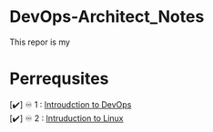 # DevOps-Architect_Notes
This repor is my 

# Perrequsites 
[✔️] ♾️ 1 :   <a href="#">Introudction to DevOps</a> <br> 
[✔️] ♾️ 2  :  <a href="#">Intruduction to Linux</a>  